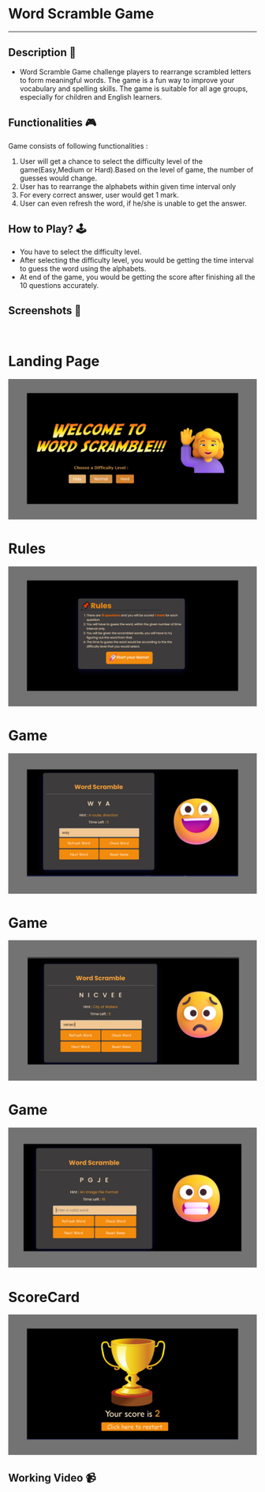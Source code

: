 
# **Word Scramble Game**

---

## **Description 📃**

- Word Scramble Game challenge players to rearrange scrambled letters to form meaningful words. The game is a fun way to improve your vocabulary and spelling skills. The game is suitable for all age groups, especially for children and English learners.

## **Functionalities 🎮**

Game consists of following functionalities :

<ol>
<li>User will get a chance to select the difficulty level of the game(Easy,Medium or Hard).Based on the level of game, the number of guesses would change.</li>
<li>User has to rearrange the alphabets within given time interval only</li>
<li>For every correct answer, user would get 1 mark.</li>
<li>User can even refresh the word, if he/she is unable to get the answer.</li>
</ol>

## **How to Play? 🕹️**

- You have to select the difficulty level.
- After selecting the difficulty level, you would be getting the time interval to guess the word using the alphabets.
- At end of the game, you would be getting the score after finishing all the 10 questions accurately.

## **Screenshots 📸**

<br>
<h1>Landing Page</h1>
<img src = "assets\1.png"></img>
<h1>Rules</h1>
<img src = "assets\2.png"></img>
<h1>Game</h1>
<img src = "assets\3.png"></img>
<h1>Game</h1>
<img src = "assets\4.png"></img>
<h1>Game</h1>
<img src = "assets\5.png"></img>
<h1>ScoreCard</h1>
<img src = "assets\6.png"></img>

## **Working Video 📹**

<!-- <video controls>
<source src="assets\Word_Scramble.mp4" type="video/mp4">
</video> -->



<!-- add your working video over here -->
